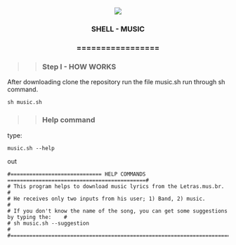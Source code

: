 <h1 align="center">
<img src="https://img.shields.io/static/v1?label=SHELL%20POR&message=MAYCON%20BATESTIN&color=7159c1&style=flat-square&logo=ghost"/>


<h3> <p align="center">SHELL - MUSIC </p> </h3>
<h3> <p align="center"> ================= </p> </h3>

>> <h3> Step I - HOW WORKS </h3>

<p> After downloading clone the repository run the file music.sh run through sh command.  </p>

`sh music.sh`

>> <h3> Help command </h3>
<p> type: </p>

`music.sh --help`
<p> out </p>

```
#============================= HELP COMMANDS ============================================#
# This program helps to download music lyrics from the Letras.mus.br.                    # 
# He receives only two inputs from his user; 1) Band, 2) music.                          #
# If you don't know the name of the song, you can get some suggestions by typing the:    #
# sh music.sh --suggestion                                                               #
#========================================================================================#
```
